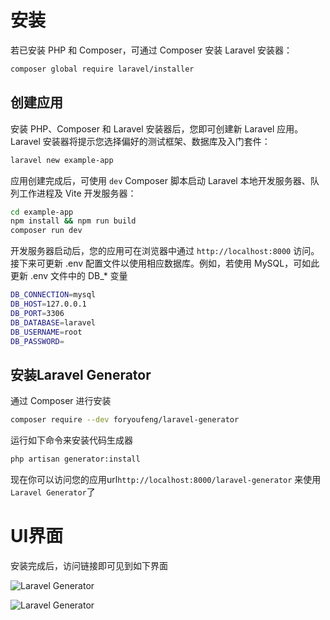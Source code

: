# 安装

若已安装 PHP 和 Composer，可通过 Composer 安装 Laravel 安装器：
```sh
composer global require laravel/installer
```

## 创建应用

安装 PHP、Composer 和 Laravel 安装器后，您即可创建新 Laravel 应用。Laravel 安装器将提示您选择偏好的测试框架、数据库及入门套件：
```sh
laravel new example-app
```

应用创建完成后，可使用 `dev` Composer 脚本启动 Laravel 本地开发服务器、队列工作进程及 Vite 开发服务器：
```sh
cd example-app
npm install && npm run build
composer run dev
```

开发服务器启动后，您的应用可在浏览器中通过 `http://localhost:8000` 访问。接下来可更新 .env 配置文件以使用相应数据库。例如，若使用 MySQL，可如此更新 .env 文件中的 DB_* 变量
```sh
DB_CONNECTION=mysql
DB_HOST=127.0.0.1
DB_PORT=3306
DB_DATABASE=laravel
DB_USERNAME=root
DB_PASSWORD=
```
## 安装Laravel Generator

通过 Composer 进行安装
```sh
composer require --dev foryoufeng/laravel-generator
```

运行如下命令来安装代码生成器
```sh
php artisan generator:install
```

现在你可以访问您的应用url`http://localhost:8000/laravel-generator` 来使用`Laravel Generator`了

# UI界面

安装完成后，访问链接即可见到如下界面

![Laravel Generator](https://generator.pp-lang.tech/ui.png)

![Laravel Generator](https://generator.pp-lang.tech/generate.png)